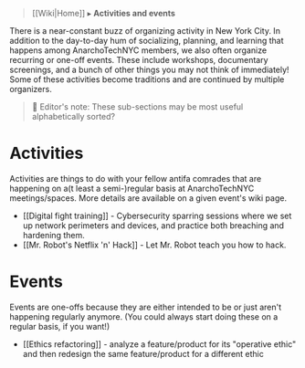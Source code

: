 > [[Wiki|Home]] ▸ **Activities and events**

There is a near-constant buzz of organizing activity in New York City. In addition to the day-to-day hum of socializing, planning, and learning that happens among AnarchoTechNYC members, we also often organize recurring or one-off events. These include workshops, documentary screenings, and a bunch of other things you may not think of immediately! Some of these activities become traditions and are continued by multiple organizers.

> 📝 Editor's note: These sub-sections may be most useful alphabetically sorted?

# Activities

Activities are things to do with your fellow antifa comrades that are happening on a(t least a semi-)regular basis at AnarchoTechNYC meetings/spaces. More details are available on a given event's wiki page.

* [[Digital fight training]] - Cybersecurity sparring sessions where we set up network perimeters and devices, and practice both breaching and hardening them.
* [[Mr. Robot's Netflix 'n' Hack]] - Let Mr. Robot teach you how to hack.

# Events

Events are one-offs because they are either intended to be or just aren't happening regularly anymore. (You could always start doing these on a regular basis, if you want!)

* [[Ethics refactoring]] - analyze a feature/product for its "operative ethic" and then redesign the same feature/product for a different ethic